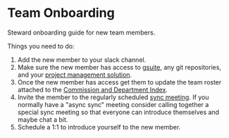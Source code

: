 # Team Onboarding

Steward onboarding guide for new team members.

Things you need to do:

1. Add the new member to your slack channel.
2. Make sure the new member has access to [gsuite](./google-groups.md), any git repositories, and your [project management solution](./project-management.md).
3. Once the new member has access get them to update the team roster attached to the [Commission and Department Index](https://docs.google.com/spreadsheets/d/17pfpMQ6VYcK1TYxAvVAGuWnYu8MYQZ-ruUC7z0VjPig/edit?usp=sharing).
4. Invite the member to the regularly scheduled [sync meeting](./sync-meeting.md). If you normally have a "async sync" meeting consider calling together a special sync meeting so that everyone can introduce themselves and maybe chat a bit.
4. Schedule a 1:1 to introduce yourself to the new member.
